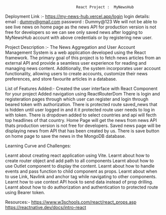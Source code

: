                                     React Project :  MyNewsHub

Deployment Link :- https://my-news-hub.vercel.app/login
login details:
email    : dummy@gmail.com
password : Dummy@123
                We will not be able to see live news on home page as the news API for production version is not free for developers so we can see only saved news
after logging to MyNewsHub account with above credentials or by registering new user.


Project Description :-
The News Aggregation and User Account Management System is a web application developed using
the React framework. The primary goal of this project is to fetch news articles from an external API
and provide a seamless user experience for reading and managing news content. Additionally, the
system incorporates user account functionality, allowing users to create accounts, customize their
news preferences, and store favourite articles in a database.

List of Features Added:-
Created the user interface with React Component for your project Added navigation using ReactRouterDom
There is login and registeration pages through which user can register and login through beared token with authorization.
There is protected route saved_news that is hidden until user logged in and it it protected route user needs to log in with token.
There is dropdown added to select countries and api will fecth top headlines of that country.
Home Page will get the news from news API thats production version is not free for developers.
Saved news page will be displaying news from API that has been created by us. There is save button on home page to save the news in the MongoDB database.

Learning Curve and Challenges:

Learnt about creating react application using Vite.
Learnt about how to create router object and add path to all components
Learnt about how to use Outlet component to display the content.
Learnt about how to handle events and pass function to child component as props.
Learnt about when to use Link, Navlink and anchor tag while navigating to other components.
Learnt how to use context API hook to send data instead of prop drilling.
Learnt about how to do authorization and authentication to protected route using Bearer token.

Resources:-
https://www.w3schools.com/react/react_props.asp
https://reactnative.dev/docs/intro-react
